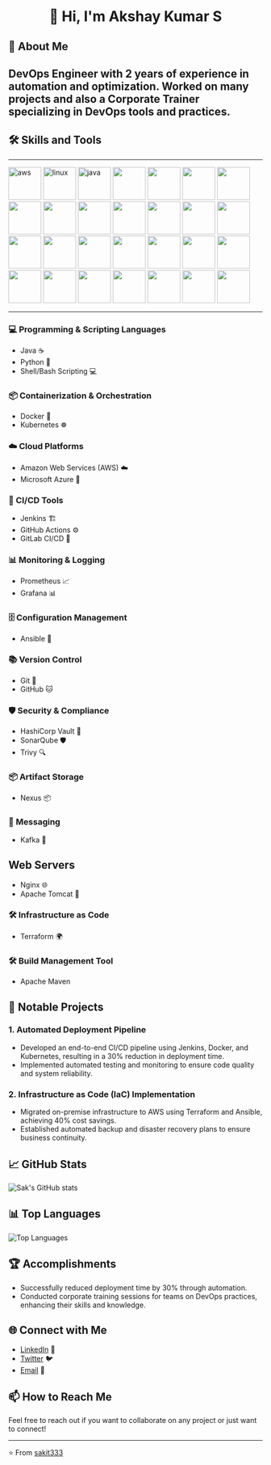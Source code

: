 <h1 align="center">👋 Hi, I'm Akshay Kumar S </h1>

## 🌟 About Me
DevOps Engineer with 2 years of experience in automation and optimization. Worked on many projects and also a Corporate Trainer specializing in DevOps tools and practices.
---

## 🛠️ Skills and Tools
---
<p>
  <img src="https://uxwing.com/wp-content/themes/uxwing/download/brands-and-social-media/aws-icon.png" alt="aws" width="65" style="display: inline-block;"/>
  <img src="https://static-00.iconduck.com/assets.00/linux-icon-1719x2048-gi8asnz4.png" alt="linux" width="65" style="display: inline-block;"/>
  <img src="https://static-00.iconduck.com/assets.00/java-icon-1511x2048-6ikx8301.png" alt="java" width="65" style="display: inline-block;"/>
  <img src="https://cdn3.iconfinder.com/data/icons/logos-and-brands-adobe/512/267_Python-512.png" width="65" style="display: inline-block;"/>
  <img src="https://static-00.iconduck.com/assets.00/flask-icon-1594x2048-84mjydzf.png" width="65" style="display: inline-block;"/>
  <img src="https://cdn.icon-icons.com/icons2/2415/PNG/512/docker_original_logo_icon_146556.png" width="65" style="display: inline-block;"/>
  <img src="https://static-00.iconduck.com/assets.00/kubernetes-icon-2048x1995-r1q3f8n7.png" width="65" style="display: inline-block;"/>
  <img src="https://upload.wikimedia.org/wikipedia/commons/thumb/e/e9/Jenkins_logo.svg/1200px-Jenkins_logo.svg.png" width="65" style="display: inline-block;"/>
  <img src="https://encrypted-tbn0.gstatic.com/images?q=tbn:ANd9GcRb8iiGIMaw9J6UVatENir9XF4tybDnbWiAVQ&s" width="65" style="display: inline-block;"/>
  <img src="https://static-00.iconduck.com/assets.00/ansible-icon-2048x2048-mc4z634w.png" width="65" style="display: inline-block;"/>
  <img src="https://static-00.iconduck.com/assets.00/terraform-icon-1803x2048-hodrzd3t.png" width="65" style="display: inline-block;"/>
  <img src="https://cdn-icons-png.flaticon.com/512/4299/4299956.png" width="65" style="display: inline-block;"/>
  <img src="https://cdn4.iconfinder.com/data/icons/filetype-pack-for-the-minimalist/100/SH-Bash_Shell_Script-file-program-512.png" width="65" style="display: inline-block;"/>
  <img src="https://upload.wikimedia.org/wikipedia/commons/thumb/f/fa/Microsoft_Azure.svg/2048px-Microsoft_Azure.svg.png" width="65" style="display: inline-block;"/>
  <img src="https://cdn-icons-png.flaticon.com/512/25/25231.png" width="65" style="display: inline-block;"/>
  <img src="https://encrypted-tbn0.gstatic.com/images?q=tbn:ANd9GcSwod0EgYh6ixNJuzJAZt413WNM0SX8RrUJsg&s" width="65" style="display: inline-block;"/>
  <img src="https://static-00.iconduck.com/assets.00/prometheus-icon-511x512-1vmxbcxr.png" width="65" style="display: inline-block;"/>
  <img src="https://www.svgrepo.com/show/354365/sonarqube.svg" width="65" style="display: inline-block;"/>
  <img src="https://e7.pngegg.com/pngimages/630/547/png-clipart-kafka-vertical-logo-tech-companies-thumbnail.png" width="65" style="display: inline-block;"/>
  <img src="https://static-00.iconduck.com/assets.00/file-type-nginx-icon-1793x2048-yt5u3fm7.png" width="65" style="display: inline-block;"/>
  <img src="https://upload.wikimedia.org/wikipedia/commons/thumb/f/fe/Apache_Tomcat_logo.svg/2560px-Apache_Tomcat_logo.svg.png" width="65" style="display: inline-block;"/>
  <img src="https://cdn.prod.website-files.com/5f10ed4c0ebf7221fb5661a5/5f2af61146c55b6e172fa5b3_NexusRepo_Icon.png" width="65" style="display: inline-block;"/>
  <img src="https://static.vecteezy.com/system/resources/previews/013/313/458/non_2x/html-icon-3d-rendering-illustration-vector.jpg" width="65" style="display: inline-block;"/>
  <img src="https://cdn-icons-png.flaticon.com/512/136/136443.png" width="65" style="display: inline-block;"/>
  <img src="https://miro.medium.com/v2/resize:fit:266/1*4kAaqUfUWKZVP1qtspKJjg.png" width="65" style="display: inline-block;"/>
  <img src="https://cdn.worldvectorlogo.com/logos/fastapi.svg" width="65" style="display: inline-block;"/>
  <img src="https://encrypted-tbn0.gstatic.com/images?q=tbn:ANd9GcSrPmNWAtnroI424NFmJBwNtUs6YIL_eVXHjA&s" width="65" style="display: inline-block;"/>
  <img src="https://www.svgrepo.com/show/303251/mysql-logo.svg" width="65" style="display: inline-block;"/>
</p>

---
### 💻 Programming & Scripting Languages
- Java ☕
- Python 🐍
- Shell/Bash Scripting 💻

### 📦 Containerization & Orchestration
- Docker 🐳
- Kubernetes ☸️

### ☁️ Cloud Platforms
- Amazon Web Services (AWS) ☁️
- Microsoft Azure 🔵

### 🔄 CI/CD Tools
- Jenkins 🏗️
- GitHub Actions ⚙️
- GitLab CI/CD 🚀

### 📊 Monitoring & Logging
- Prometheus 📈
- Grafana 📊

### 🗄️ Configuration Management
- Ansible 📜

### 📚 Version Control
- Git 🐙
- GitHub 🐱

### 🛡️ Security & Compliance
- HashiCorp Vault 🔐
- SonarQube 🛡️
- Trivy 🔍

### 📦 Artifact Storage
- Nexus 📦

### 📡 Messaging
- Kafka 📨

## Web Servers
- Nginx 🌐
- Apache Tomcat 📡

### 🛠️ Infrastructure as Code
- Terraform 🌍

### 🛠️ Build Management Tool
- Apache Maven

<!-- ## 🎓 Certifications
- AWS Certified Solutions Architect – Associate 🏅
- Certified Kubernetes Administrator (CKA) 🏅
- Docker Certified Associate 🏅 -->

## 🚀 Notable Projects
### 1. **Automated Deployment Pipeline**
- Developed an end-to-end CI/CD pipeline using Jenkins, Docker, and Kubernetes, resulting in a 30% reduction in deployment time.
- Implemented automated testing and monitoring to ensure code quality and system reliability.

### 2. **Infrastructure as Code (IaC) Implementation**
- Migrated on-premise infrastructure to AWS using Terraform and Ansible, achieving 40% cost savings.
- Established automated backup and disaster recovery plans to ensure business continuity.

<!-- ### 3. **Centralized Logging and Monitoring System**
- Set up an ELK stack to centralize logs from multiple microservices, enhancing troubleshooting and performance monitoring.
- Integrated Grafana with Prometheus for real-time system monitoring and alerting. -->

## 📈 GitHub Stats
![Sak's GitHub stats](https://github-readme-stats.vercel.app/api?username=sakit333&show_icons=true&theme=radical)

## 📊 Top Languages
![Top Languages](https://github-readme-stats.vercel.app/api/top-langs/?username=sakit333&layout=compact&theme=radical)

## 🏆 Accomplishments
- Successfully reduced deployment time by 30% through automation.
- Conducted corporate training sessions for teams on DevOps practices, enhancing their skills and knowledge.

<!-- ## 💬 Testimonials
> "Sakit333 is a highly skilled DevOps Engineer who consistently delivers top-notch solutions. Their ability to streamline complex processes is truly impressive." - Jane Doe, CTO at TechCorp

> "Working with Sakit333 has been a pleasure. Their expertise in CI/CD and cloud infrastructure has significantly improved our development workflow." - John Smith, Lead Developer at DevSolutions
-->

## 🌐 Connect with Me
- [LinkedIn](https://www.linkedin.com/in/akshay-kumar-s-11ba69278?utm_source=share&utm_campaign=share_via&utm_content=profile&utm_medium=android_app) 🔗
- [Twitter](https://x.com/Sakdevang?t=VkhoxWQGUpPq3PtcA5z_FA&s=08) 🐦
- [Email](mailto:sak528264@gmail.com.com) 📧

## 📫 How to Reach Me
Feel free to reach out if you want to collaborate on any project or just want to connect!

---
⭐️ From [sakit333](https://github.com/sakit333)
